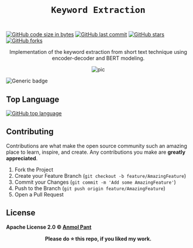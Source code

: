 <code>
  <h1 align="center">Keyword Extraction</h1>
</code>

[![GitHub code size in bytes](https://img.shields.io/github/languages/code-size/anmolpant/keyword-extraction?logo=github&style=social)](https://github.com/anmolpant/) [![GitHub last commit](https://img.shields.io/github/last-commit/anmolpant/keyword-extraction?style=social&logo=git)](https://github.com/anmolpant/) [![GitHub stars](https://img.shields.io/github/stars/anmolpant/keyword-extraction?style=social)](https://github.com/anmolpant/keyword-extraction/stargazers) [![GitHub forks](https://img.shields.io/github/forks/anmolpant/keyword-extraction?style=social&logo=git)](https://github.com/anmolpant/keyword-extraction/network)

<p align="center">
  Implementation of the keyword extraction from short text technique using encoder-decoder and BERT modeling.
</p>

<p align="center">
<img src="" alt="pic"/>
</p>

![Generic badge](https://img.shields.io/badge/Keyword-Extraction-blue)

## Top Language

[![GitHub top language](https://img.shields.io/github/languages/top/anmolpant/keyword-extraction?logo=jupyter&style=social)](https://github.com/anmolpant/)

## Contributing

Contributions are what make the open source community such an amazing place to learn, inspire, and create. Any contributions you make are **greatly appreciated**.

1. Fork the Project
2. Create your Feature Branch (`git checkout -b feature/AmazingFeature`)
3. Commit your Changes (`git commit -m 'Add some AmazingFeature'`)
4. Push to the Branch (`git push origin feature/AmazingFeature`)
5. Open a Pull Request

## License

**Apache License 2.0 &copy; [Anmol Pant](https://github.com/anmolpant/keyword-extraction/blob/master/LICENSE)**

<div align="center">
  <b>Please do ⭐ this repo, if you liked my work.</b>
</div>


